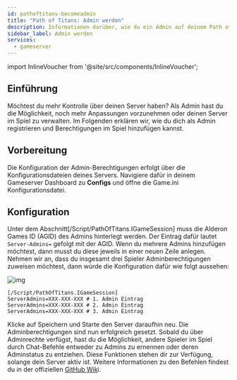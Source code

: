 ```yaml
---
id: pathoftitans-becomeadmin
title: "Path of Titans: Admin werden"
description: Informationen darüber, wie du ein Admin auf deinem Path of Titans Server bei ZAP-Hosting wirst - ZAP-Hosting.com Dokumentation
sidebar_label: Admin werden
services:
  - gameserver
---
```


import InlineVoucher from '@site/src/components/InlineVoucher';

## Einführung

Möchtest du mehr Kontrolle über deinen Server haben? Als Admin hast du die Möglichkeit, noch mehr Anpassungen vorzunehmen oder deinen Server im Spiel zu verwalten. Im Folgenden erklären wir, wie du dich als Admin registrieren und Berechtigungen im Spiel hinzufügen kannst.

<InlineVoucher />

## Vorbereitung

Die Konfiguration der Admin-Berechtigungen erfolgt über die Konfigurationsdateien deines Servers. Navigiere dafür in deinem Gameserver Dashboard zu **Configs** und öffne die Game.ini Konfigurationsdatei. 



## Konfiguration

Unter dem Abschnitt[/Script/PathOfTitans.IGameSession] muss die Alderon Games ID (AGID) des Admins hinterlegt werden. Der Eintrag dafür lautet `Server-Admins=` gefolgt mit der AGID. Wenn du mehrere Admins hinzufügen möchtest, dann musst du diese jeweils in einer neuen Zeile anlegen. Nehmen wir an, dass du insgesamt drei Spieler Adminberechtigungen zuweisen möchtest, dann würde die Konfiguration dafür wie folgt aussehen:

![img](https://screensaver01.zap-hosting.com/index.php/s/BsH3o6tsi2ERsNS/preview)

```
[/Script/PathOfTitans.IGameSession]
ServerAdmins=XXX-XXX-XXX # 1. Admin Eintrag
ServerAdmins=XXX-XXX-XXX # 2. Admin Eintrag
ServerAdmins=XXX-XXX-XXX # 3. Admin Eintrag
```

Klicke auf Speichern und Starte den Server daraufhin neu. Die Adminberechtigungen sind nun erfolgreich gesetzt. Sobald du über Adminrechte verfügst, hast du die Möglichkeit, andere Spieler im Spiel durch Chat-Befehle entweder zu Admins zu ernennen oder deren Adminstatus zu entziehen. Diese Funktionen stehen dir zur Verfügung, solange dein Server aktiv ist. Weitere Informationen zu den Befehlen findest du in der offiziellen [GitHub Wik](https://github.com/Alderon-Games/pot-community-servers/wiki/Admin-Chat-Commands#admin-tools)i.
